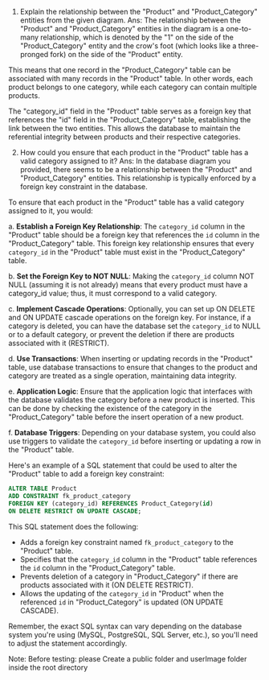 1.  Explain the relationship between the "Product" and "Product_Category" entities from the given diagram.
Ans: The relationship between the "Product" and "Product_Category" entities in the diagram is a one-to-many relationship, which is denoted by the "1" on the side of the "Product_Category" entity and the crow's foot (which looks like a three-pronged fork) on the side of the "Product" entity.

This means that one record in the "Product_Category" table can be associated with many records in the "Product" table. In other words, each product belongs to one category, while each category can contain multiple products.

The "category_id" field in the "Product" table serves as a foreign key that references the "id" field in the "Product_Category" table, establishing the link between the two entities. This allows the database to maintain the referential integrity between products and their respective categories.

2. How could you ensure that each product in the "Product" table has a valid category assigned to it?
Ans: In the database diagram you provided, there seems to be a relationship between the "Product" and "Product_Category" entities. This relationship is typically enforced by a foreign key constraint in the database.

To ensure that each product in the "Product" table has a valid category assigned to it, you would:

a. **Establish a Foreign Key Relationship**: The `category_id` column in the "Product" table should be a foreign key that references the `id` column in the "Product_Category" table. This foreign key relationship ensures that every `category_id` in the "Product" table must exist in the "Product_Category" table.

b. **Set the Foreign Key to NOT NULL**: Making the `category_id` column NOT NULL (assuming it is not already) means that every product must have a category_id value; thus, it must correspond to a valid category.

c. **Implement Cascade Operations**: Optionally, you can set up ON DELETE and ON UPDATE cascade operations on the foreign key. For instance, if a category is deleted, you can have the database set the `category_id` to NULL or to a default category, or prevent the deletion if there are products associated with it (RESTRICT).

d. **Use Transactions**: When inserting or updating records in the "Product" table, use database transactions to ensure that changes to the product and category are treated as a single operation, maintaining data integrity.

e. **Application Logic**: Ensure that the application logic that interfaces with the database validates the category before a new product is inserted. This can be done by checking the existence of the category in the "Product_Category" table before the insert operation of a new product.

f. **Database Triggers**: Depending on your database system, you could also use triggers to validate the `category_id` before inserting or updating a row in the "Product" table.

Here's an example of a SQL statement that could be used to alter the "Product" table to add a foreign key constraint:

```sql
ALTER TABLE Product
ADD CONSTRAINT fk_product_category
FOREIGN KEY (category_id) REFERENCES Product_Category(id)
ON DELETE RESTRICT ON UPDATE CASCADE;
```

This SQL statement does the following:

- Adds a foreign key constraint named `fk_product_category` to the "Product" table.
- Specifies that the `category_id` column in the "Product" table references the `id` column in the "Product_Category" table.
- Prevents deletion of a category in "Product_Category" if there are products associated with it (ON DELETE RESTRICT).
- Allows the updating of the `category_id` in "Product" when the referenced `id` in "Product_Category" is updated (ON UPDATE CASCADE).

Remember, the exact SQL syntax can vary depending on the database system you're using (MySQL, PostgreSQL, SQL Server, etc.), so you'll need to adjust the statement accordingly.


Note: Before testing: please Create a public folder and userImage folder inside the root directory
